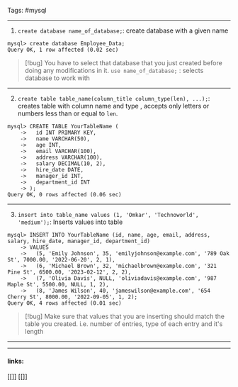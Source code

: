 
Tags: #mysql 

------------------------------------------
1. `create database name_of_database;`:  create database with a given name

```
mysql> create database Employee_Data;
Query OK, 1 row affected (0.02 sec)
```

>[!bug]
> You have to select that database that you just created before doing any modifications in it.
> `use name_of_database;` : selects database to work with

---

2. `create table table_name(column_title column_type(len), ...);`: creates table with column name and type , accepts only letters or numbers less than or equal to `len`.

```
mysql> CREATE TABLE YourTableName (
    ->   id INT PRIMARY KEY,
    ->   name VARCHAR(50),
    ->   age INT,
    ->   email VARCHAR(100),
    ->   address VARCHAR(100),
    ->   salary DECIMAL(10, 2),
    ->   hire_date DATE,
    ->   manager_id INT,
    ->   department_id INT
    -> );
Query OK, 0 rows affected (0.06 sec)
```

-------

3. `insert into table_name values (1, 'Omkar', 'Technoworld', 'medium');`:  Inserts values into table
```
mysql> INSERT INTO YourTableName (id, name, age, email, address, salary, hire_date, manager_id, department_id)
    -> VALUES
    ->   (5, 'Emily Johnson', 35, 'emilyjohnson@example.com', '789 Oak St', 7000.00, '2022-06-20', 2, 1),
    ->   (6, 'Michael Brown', 32, 'michaelbrown@example.com', '321 Pine St', 6500.00, '2023-02-12', 2, 2),
    ->   (7, 'Olivia Davis', NULL, 'oliviadavis@example.com', '987 Maple St', 5500.00, NULL, 1, 2),
    ->   (8, 'James Wilson', 40, 'jameswilson@example.com', '654 Cherry St', 8000.00, '2022-09-05', 1, 2);
Query OK, 4 rows affected (0.01 sec)
```

>[!bug]
>Make sure that values that you are inserting should match the table you created. i.e. number of entries, type of each entry and it's length 

---


---------------------
#### links:
[[]]
[[]]